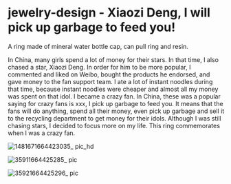 # jewelry-design - Xiaozi Deng, I will pick up garbage to feed you!
A ring made of mineral water bottle cap, can pull ring and resin. 

In China, many girls spend a lot of money for their stars. In that time, I also chased a star, Xiaozi Deng. In order for him to be more popular, I commented and liked on Weibo, bought the products he endorsed, and gave money to the fan support team. I ate a lot of instant noodles during that time, because instant noodles were cheaper and almost all my money was spent on that idol. I became a crazy fan. In China, these was a popular saying for crazy fans is xxx, I pick up garbage to feed you. It means that the fans will do anything, spend all their money, even pick up garbage and sell it to the recycling department to get money for their idols. Although I was still chasing stars, I decided to focus more on my life. This ring commemorates when I was a crazy fan.


![1481671664423035_ pic_hd](https://user-images.githubusercontent.com/65965736/192940149-4322c584-970d-492a-8682-ee0246b00d27.jpg)


![35911664425285_ pic](https://user-images.githubusercontent.com/65965736/192938307-972c17c5-7022-4cb1-a9c1-49673851b54a.jpg)


![35921664425296_ pic](https://user-images.githubusercontent.com/65965736/192938313-b23889c3-2990-449b-936e-9719c93f8e48.jpg)
